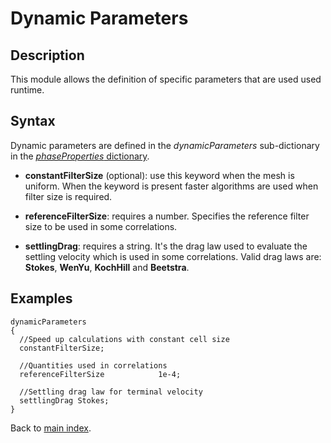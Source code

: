 Dynamic Parameters
==

Description
--
This module allows the definition of specific parameters that are used used runtime.

Syntax
--

Dynamic parameters are defined in the _dynamicParameters_ sub-dictionary in the
[_phaseProperties_ dictionary](phasePropertiesDict.md).

* __constantFilterSize__ (optional): use this keyword when the mesh is uniform. When the keyword is present faster algorithms are used when filter size is required.

* __referenceFilterSize__: requires a number. Specifies the reference filter size to be used in some correlations.

* __settlingDrag__: requires a string. It's the drag law used to evaluate the settling velocity which is used in some correlations. Valid drag laws are: __Stokes__, __WenYu__, __KochHill__ and __Beetstra__.

Examples
--

```
dynamicParameters
{
  //Speed up calculations with constant cell size
  constantFilterSize;

  //Quantities used in correlations
  referenceFilterSize            1e-4;

  //Settling drag law for terminal velocity
  settlingDrag Stokes;
}

```
Back to [main index](01_main.md).
